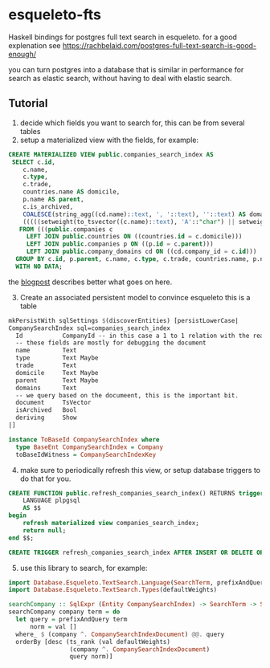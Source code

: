 # esqueleto-fts
Haskell bindings for postgres full text search in esqueleto.
for a good explenation see https://rachbelaid.com/postgres-full-text-search-is-good-enough/

you can turn postgres into a database that is similar
in performance for search as elastic search, without having 
to deal with elastic search.

## Tutorial

1. decide which fields you want to search for,
   this can be from several tables
2. setup a materialized view with the fields, for example:
```sql
CREATE MATERIALIZED VIEW public.companies_search_index AS
 SELECT c.id,
    c.name,
    c.type,
    c.trade,
    countries.name AS domicile,
    p.name AS parent,
    c.is_archived,
    COALESCE(string_agg((cd.name)::text, ', '::text), ''::text) AS domains,
    (((((setweight(to_tsvector((c.name)::text), 'A'::"char") || setweight(to_tsvector((COALESCE(c.type, ''::character varying))::text), 'D'::"char")) || setweight(to_tsvector((c.trade)::text), 'D'::"char")) || setweight(to_tsvector((COALESCE(countries.name, ''::character varying))::text), 'C'::"char")) || setweight(to_tsvector((COALESCE(p.name, ''::character varying))::text), 'B'::"char")) || setweight(to_tsvector(COALESCE(string_agg((cd.name)::text, ' '::text), ''::text)), 'A'::"char")) AS document
   FROM (((public.companies c
     LEFT JOIN public.countries ON ((countries.id = c.domicile)))
     LEFT JOIN public.companies p ON ((p.id = c.parent)))
     LEFT JOIN public.company_domains cd ON ((cd.company_id = c.id)))
  GROUP BY c.id, p.parent, c.name, c.type, c.trade, countries.name, p.name
  WITH NO DATA;
```
the [blogpost](https://rachbelaid.com/postgres-full-text-search-is-good-enough/) describes better what goes on here.

3. Create an associated persistent model to convince esqueleto this is a table

```haskell
mkPersistWith sqlSettings $(discoverEntities) [persistLowerCase|
CompanySearchIndex sql=companies_search_index
  Id           CompanyId -- in this case a 1 to 1 relation with the real company table
  -- these fields are mostly for debugging the document
  name         Text
  type         Text Maybe
  trade        Text
  domicile     Text Maybe
  parent       Text Maybe
  domains      Text
  -- we query based on the documeent, this is the important bit.
  document     TsVector
  isArchived   Bool
  deriving     Show
|]

instance ToBaseId CompanySearchIndex where
  type BaseEnt CompanySearchIndex = Company
  toBaseIdWitness = CompanySearchIndexKey
```
4. make sure to periodically refresh this view, or setup database triggers to do that for you.
```sql
CREATE FUNCTION public.refresh_companies_search_index() RETURNS trigger
    LANGUAGE plpgsql
    AS $$
begin
    refresh materialized view companies_search_index;
    return null;
end $$;

CREATE TRIGGER refresh_companies_search_index AFTER INSERT OR DELETE OR UPDATE OR TRUNCATE ON public.companies FOR EACH STATEMENT EXECUTE FUNCTION public.refresh_companies_search_index();
```
5. use this library to search, for example:
```haskell
import Database.Esqueleto.TextSearch.Language(SearchTerm, prefixAndQuery, ((@@.)), ts_rank)
import Database.Esqueleto.TextSearch.Types(defaultWeights)

searchCompany :: SqlExpr (Entity CompanySearchIndex) -> SearchTerm -> SqlQuery ()
searchCompany company term = do
  let query = prefixAndQuery term
      norm = val []
  where_ $ (company ^. CompanySearchIndexDocument) @@. query
  orderBy [desc (ts_rank (val defaultWeights)
                 (company ^. CompanySearchIndexDocument)
                 query norm)]
```

